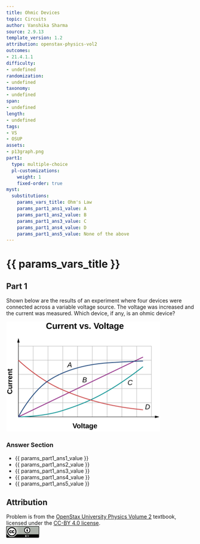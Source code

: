 ```yaml
---
title: Ohmic Devices
topic: Circuits
author: Vanshika Sharma
source: 2.9.13
template_version: 1.2
attribution: openstax-physics-vol2
outcomes:
- 21.4.1.1
difficulty:
- undefined
randomization:
- undefined
taxonomy:
- undefined
span:
- undefined
length:
- undefined
tags:
- VS
- OSUP
assets:
- p13graph.png
part1:
  type: multiple-choice
  pl-customizations:
    weight: 1
    fixed-order: true
myst:
  substitutions:
    params_vars_title: Ohm's Law
    params_part1_ans1_value: A
    params_part1_ans2_value: B
    params_part1_ans3_value: C
    params_part1_ans4_value: D
    params_part1_ans5_value: None of the above
---
```

# {{ params_vars_title }}

## Part 1

Shown below are the results of an experiment where four devices were connected across a variable voltage source.
The voltage was increased and the current was measured.
Which device, if any, is an ohmic device?

<img src="p13graph.png">

### Answer Section

- {{ params_part1_ans1_value }}
- {{ params_part1_ans2_value }}
- {{ params_part1_ans3_value }}
- {{ params_part1_ans4_value }}
- {{ params_part1_ans5_value }}

## Attribution

Problem is from the [OpenStax University Physics Volume 2](https://openstax.org/details/books/university-physics-volume-2) textbook, licensed under the [CC-BY 4.0 license](https://creativecommons.org/licenses/by/4.0/).<br>![Image representing the Creative Commons 4.0 BY license.](https://raw.githubusercontent.com/firasm/bits/master/by.png)